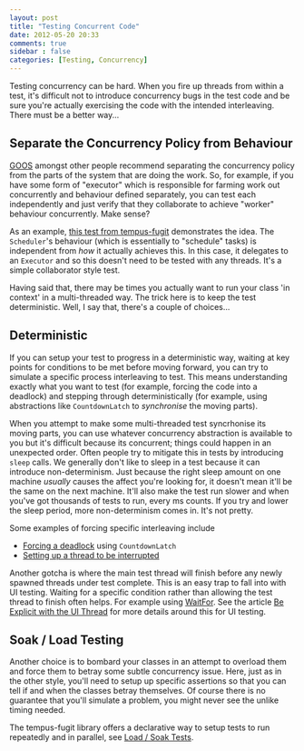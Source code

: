 ```yaml
---
layout: post
title: "Testing Concurrent Code"
date: 2012-05-20 20:33
comments: true
sidebar : false
categories: [Testing, Concurrency]
---
```


Testing concurrency can be hard. When you fire up threads from within a test, it's difficult not to introduce concurrency bugs in the test code and be sure you're actually exercising the code with the intended interleaving. There must be a better way...

## Separate the Concurrency Policy from Behaviour

[GOOS](http://www.growing-object-oriented-software.com/) amongst other people recommend separating the concurrency policy from the parts of the system that are doing the work. So, for example, if you have some form of "executor" which is responsible for farming work out concurrently and behaviour defined separately, you can test each independently and just verify that they collaborate to achieve "worker" behaviour concurrently. Make sense?

<!-- more -->

As an example, [this test from tempus-fugit](https://github.com/tobyweston/tempus-fugit/blob/master/tempus-fugit/src/test/java/com/google/code/tempusfugit/concurrency/ConcurrentSchedulerTest.java) demonstrates the idea. The `Scheduler`'s behaviour (which is essentially to "schedule" tasks) is independent from _how_ it actually achieves this. In this case, it delegates to an `Executor` and so this doesn't need to be tested with any threads. It's a simple collaborator style test.

Having said that, there may be times you actually want to run your class 'in context' in a multi-threaded way. The trick here is to keep the test deterministic. Well, I say that, there's a couple of choices...

## Deterministic

If you can setup your test to progress in a deterministic way, waiting at key points for conditions to be met before moving forward, you can try to simulate a specific process interleaving to test. This means understanding exactly what you want to test (for example, forcing the code into a deadlock) and stepping through deterministically (for example, using abstractions like `CountdownLatch` to *synchronise* the moving parts).

When you attempt to make some multi-threaded test syncrhonise its moving parts, you can use whatever concurrency abstraction is available to you but it's difficult because its concurrent; things could happen in an unexpected order. Often people try to mitigate this in tests by introducing `sleep` calls. We generally don't like to sleep in a test because it can introduce non-determinism. Just because the right sleep amount on one machine *usually* causes the affect you're looking for, it doesn't mean it'll be the same on the next machine. It'll also make the test run slower and when you've got thousands of tests to run, every ms counts. If you try and lower the sleep period, more non-determinism comes in. It's not pretty.

Some examples of forcing specific interleaving include

 - [Forcing a deadlock](https://github.com/tobyweston/tempus-fugit/blob/master/tempus-fugit/src/test/java/com/google/code/tempusfugit/concurrency/DeadlockDetectorTest.java) using `CountdownLatch`
 - [Setting up a thread to be interrupted](https://github.com/tobyweston/tempus-fugit/blob/master/tempus-fugit/src/test/java/com/google/code/tempusfugit/concurrency/ThreadUtilsTest.java)


Another gotcha is where the main test thread will finish before any newly spawned threads under test complete. This is an easy trap to fall into with UI testing. Waiting for a specific condition rather than allowing the test thread to finish often helps. For example using [WaitFor](/documentation/time/waiting). See the article [Be Explicit with the UI Thread](http://baddotrobot.com/blog/2008/12/30/be-explicit-about-ui-thread-in-swt/) for more details around this for UI testing.


## Soak / Load Testing

Another choice is to bombard your classes in an attempt to overload them and force them to betray some subtle concurrency issue. Here, just as in the other style, you'll need to setup up specific assertions so that you can tell if and when the classes betray themselves. Of course there is no guarantee that you'll simulate a problem, you might never see the unlike timing needed.

The tempus-fugit library offers a declarative way to setup tests to run repeatedly and in parallel, see [Load / Soak Tests](/documentation/junit/load).

